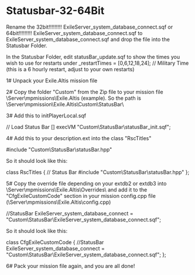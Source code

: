 # Statusbar-32-64Bit 
Rename the 32bit!!!!!!!!! ExileServer_system_database_connect.sqf or 64bit!!!!!!!!! ExileServer_system_database_connect.sqf to ExileServer_system_database_connect.sqf and drop the file into the Statusbar Folder.

In the Statusbar Folder, edit statusBar_update.sqf to show the times you wish to use for restarts under _restartTimes	= [0,6,12,18,24]; // Military Time (this is a 6 hourly restart, adjust to your own restarts)

1# Unpack your Exile.Altis mission file 

2# Copy the folder "Custom" from the Zip file to your mission file \Server\mpmissions\Exile.Altis (example). So the path is \Server\mpmission\Exile.Altis\Custom\StatusBar\

3# Add this to initPlayerLocal.sqf

// Load Status Bar
[] execVM "Custom\StatusBar\statusBar_init.sqf";

4# Add this to your description.ext into the class "RscTitles"

#include "Custom\StatusBar\statusBar.hpp" 

So it should look like this:

class RscTitles 
{     // Status Bar 
	#include "Custom\StatusBar\statusBar.hpp"
}; 

5# Copy the override file depending on your extdb2 or extdb3 into \Server\mpmissions\Exile.Altis\Overrides\ and add it to the "CfgExileCustomCode" section in your mission config.cpp file (\Server\mpmissions\Exile.Altis\config.cpp)

//StatusBar 
ExileServer_system_database_connect = "Custom\StatusBar\ExileServer_system_database_connect.sqf";

So it should look like this:

class CfgExileCustomCode { 
//StatusBar
ExileServer_system_database_connect = "Custom\StatusBar\ExileServer_system_database_connect.sqf";
}; 

6# Pack your mission file again, and you are all done!
